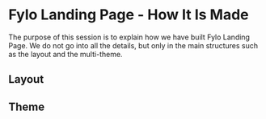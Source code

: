 #  Fylo Landing Page - How It Is Made

The purpose of this session is to explain how we have built Fylo Landing Page. We do not go into all the details, but only in the main structures such as the layout and the multi-theme.
## Layout

## Theme
